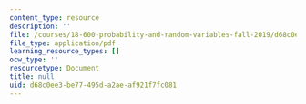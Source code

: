 ```yaml
---
content_type: resource
description: ''
file: /courses/18-600-probability-and-random-variables-fall-2019/d68c0ee3be77495da2aeaf921f7fc081_MIT18_600F19_lec26.pdf
file_type: application/pdf
learning_resource_types: []
ocw_type: ''
resourcetype: Document
title: null
uid: d68c0ee3-be77-495d-a2ae-af921f7fc081
---
```

